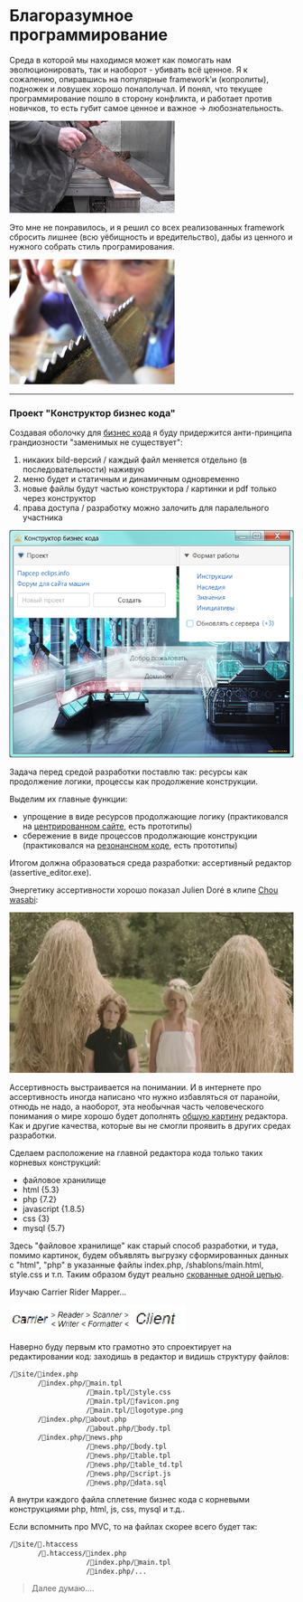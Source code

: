 # Благоразумное программирование

Среда в которой мы находимся может как помогать нам эволюционировать, так и наоборот - убивать всё ценное. Я к сожалению, опиравшись на популярные framework'и (копролиты), подножек и ловушек хорошо понаполучал. И понял, что текущее программирование пошло в сторону конфликта, и работает против новичков, то есть губит самое ценное и важное -> любознательность.

![](./Картинки/Тупая%20пила.jpg)

Это мне не понравилось, и я решил со всех реализованных framework сбросить лишнее (всю уёбищность и вредительство), дабы из ценного и нужного собрать стиль програмирования.
 
![](./Картинки/Заточка%20пилы.jpg)

--------------------------------------------
### Проект "Конструктор бизнес кода"

Создавая оболочку для <a href="./Прототипы/Бизнес код/README.md">бизнес кода</a> я буду придержится анти-принципа грандиозности "заменимых не существует": 

1. никаких bild-версий / каждый файл меняется отдельно (в последовательности) наживую
2. меню будет и статичным и динамичным одновременно
3. новые файлы будут частью конструктора / картинки и pdf только через конструктор
4. права доступа / разработку можно залочить для паралельного участника

![](./Картинки/wiew-3.png)

Задача перед средой разработки поставлю так: ресурсы как продолжение логики, процессы как продолжение конструкции.

Выделим их главные функции:

- упрощение в виде ресурсов продолжающие логику (практиковался на <a href="https://github.com/botogame/programming.prudence/blob/main/%D0%9F%D1%80%D0%BE%D1%82%D0%BE%D1%82%D0%B8%D0%BF%D1%8B/%D0%A6%D0%B5%D0%BD%D1%82%D1%80%D0%B8%D1%80%D0%BE%D0%B2%D0%B0%D0%BD%D0%BD%D1%8B%D0%B9%20%D1%81%D0%B0%D0%B9%D1%82/README.md">центрированном сайте</a>, есть прототипы)
- сбережение в виде процессов продолжающие конструкции (практиковался на <a href="https://github.com/botogame/programming.prudence/blob/main/%D0%9F%D1%80%D0%BE%D1%82%D0%BE%D1%82%D0%B8%D0%BF%D1%8B/%D0%A0%D0%B5%D0%B7%D0%BE%D0%BD%D0%B0%D0%BD%D1%81%D0%BD%D1%8B%D0%B9%20%D0%BA%D0%BE%D0%B4/README.md">резонансном коде</a>, есть прототипы)

Итогом должна образоваться среда разработки: ассертивный редактор (assertive_editor.exe).

Энергетику ассертивности хорошо показал Julien Doré в клипе <a href="https://www.youtube.com/watch?v=PtLPKvK4jv8&list=RDEMarcVqr-c-Xn4Wqnoz88aVw&index=2">Chou wasabi</a>: 

![](./Картинки/75044-1537879262.webp)

Ассертивность выстраивается на понимании. И в интернете про ассертивность иногда написано что нужно избавляться от паранойи, отнюдь не надо, а наоборот, эта необычная часть человеческого понимания о мире хорошо будет дополнять <a href="https://www.youtube.com/watch?v=KDXOzr0GoA4&list=RDEMarcVqr-c-Xn4Wqnoz88aVw&index=4">общую картину</a> редактора. Как и другие качества, которые вы не смогли проявить в других средах разработки.

Сделаем расположение на главной редактора кода только таких корневых конструкций:

- файловое хранилище
- html {5.3}
- php {7.2}
- javascript {1.8.5}
- css {3}
- mysql {5.7}

Здесь "файловое хранилище" как старый способ разработки, и туда, помимо картинок, будем объявлять выгрузку сформированных данных с "html", "php" в указанные файлы index.php, /shablons/main.html, style.css и т.п. Таким образом будут реально <a href="https://youtu.be/0J1fKBxK9Wc?t=101">скованные одной цепью</a>.

Изучаю Carrier Rider Mapper... 

![](./Картинки/1675430645_bogatyr-club-p-nebesnii-korabl-krasivii-fon-49.jpg)

Наверно буду первым кто грамотно это спроектирует на редактировании код: заходишь в редактор и видишь структуру файлов:

```
/📁site/📄index.php
       /📁index.php/📄main.tpl
                   /📁main.tpl/📄style.css
                   /📁main.tpl/📄favicon.png
                   /📁main.tpl/📄logotype.png
       /📁index.php/📄about.php
                   /📁about.php/📄body.tpl
       /📁index.php/📄news.php
                   /📁news.php/📄body.tpl
                   /📁news.php/📄table.tpl
                   /📁news.php/📄table_td.tpl
                   /📁news.php/📄script.js
                   /📁news.php/📄data.sql
```

А внутри каждого файла сплетение бизнес кода с корневыми конструкциями php, html, js, css, mysql и т.д..

Если вспомнить про MVC, то на файлах скорее всего будет так:

```
/📁site/📄.htaccess
       /📁.htaccess/📄index.php
                   /📁index.php/📄main.tpl
                   /📁index.php/...
```

> Далее думаю....
